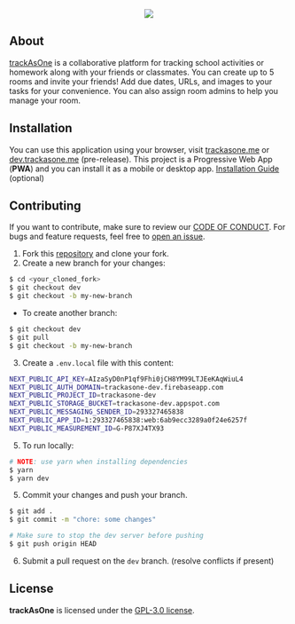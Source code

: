<div align=center>
  <img src='https://user-images.githubusercontent.com/69457996/134120876-10ead589-0540-401b-9845-b2101d028130.png' />
</div>

## About
[trackAsOne](https://trackasone.me) is a collaborative platform for tracking school activities or homework along with your friends or classmates. You can create up to 5 rooms and invite your friends! Add due dates, URLs, and images to your tasks for your convenience. You can also assign room admins to help you manage your room.

## Installation
You can use this application using your browser, visit [trackasone.me](https://trackasone.me) or [dev.trackasone.me](https://dev.trackasone.me) (pre-release). This project is a Progressive Web App (**PWA**) and you can install it as a mobile or desktop app. [Installation Guide](https://support.google.com/chrome/answer/9658361) (optional)

## Contributing
If you want to contribute, make sure to review our [CODE OF CONDUCT](https://github.com/joshxfi/trackAsOne/blob/main/CODE_OF_CONDUCT.md). For bugs and feature requests, feel free to [open an issue](https://github.com/joshxfi/trackAsOne/issues).

1. Fork this [repository](https://github.com/joshxfi/trackAsOne) and clone your fork.
3. Create a new branch for your changes:
```sh
$ cd <your_cloned_fork>
$ git checkout dev
$ git checkout -b my-new-branch
```
- To create another branch:
```sh
$ git checkout dev
$ git pull
$ git checkout -b my-new-branch
```
3. Create a `.env.local` file with this content:
```sh
NEXT_PUBLIC_API_KEY=AIzaSyD0nP1qf9Fhi0jCH8YM99LTJEeKAqWiuL4
NEXT_PUBLIC_AUTH_DOMAIN=trackasone-dev.firebaseapp.com
NEXT_PUBLIC_PROJECT_ID=trackasone-dev
NEXT_PUBLIC_STORAGE_BUCKET=trackasone-dev.appspot.com
NEXT_PUBLIC_MESSAGING_SENDER_ID=293327465838
NEXT_PUBLIC_APP_ID=1:293327465838:web:6ab9ecc3289a0f24e6257f
NEXT_PUBLIC_MEASUREMENT_ID=G-P87XJ4TX93
```
5. To run locally:

```sh
# NOTE: use yarn when installing dependencies
$ yarn
$ yarn dev
```
5. Commit your changes and push your branch.
```sh
$ git add .
$ git commit -m "chore: some changes"

# Make sure to stop the dev server before pushing
$ git push origin HEAD
```
6. Submit a pull request on the `dev` branch. (resolve conflicts if present)

## License
**trackAsOne** is licensed under the [GPL-3.0 license](https://github.com/joshxfi/trackAsOne/blob/main/LICENSE).
